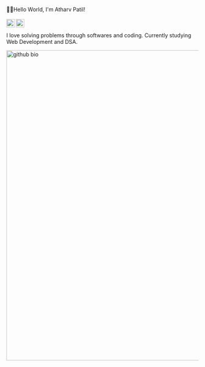 👋🔥Hello World, I'm Atharv Patil!
<br>
<br>
<a href="https://twitter.com/AtharvP001" target="_blank">
<img align="left" alt="Atharv Patil | Twitter" width="22px" src="https://img.icons8.com/color/48/twitter--v1.png" />
</a>
<a href="https://www.linkedin.com/in/atharv-patil-6106381ab/" target="_blank">
<img align="left" alt="Atharv's LinkedIN" width="22px" src="https://img.icons8.com/color/48/linkedin.png" />
</a>
<br>
<br>
I love solving problems through softwares and coding. Currently studying Web Development and DSA.

<img width="814" alt="github bio" src="https://img.icons8.com/ios-glyphs/30/github.png">
<br>

<br>
